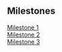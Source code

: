 ## Milestones  
[Milestone 1](milestones/milestone1.md)  
[Milestone 2](milestones/milestone2.md)   
[Milestone 3](milestones/milestone3.md)

